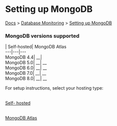 # Setting up MongoDB

[Docs](https://docs.datadoghq.com/) > [Database
Monitoring](https://docs.datadoghq.com/database_monitoring/) > [Setting up
MongoDB](https://docs.datadoghq.com/database_monitoring/setup_mongodb/)

### MongoDB versions supported

| Self-hosted| MongoDB Atlas  
---|---|---  
MongoDB 4.4|  __|  
MongoDB 5.0|  __| __  
MongoDB 6.0|  __| __  
MongoDB 7.0|  __| __  
MongoDB 8.0|  __| __  
  
For setup instructions, select your hosting type:

[  
Self-
hosted](https://docs.datadoghq.com/database_monitoring/setup_mongodb/selfhosted)

[  
MongoDB
Atlas](https://docs.datadoghq.com/database_monitoring/setup_mongodb/mongodbatlas)

